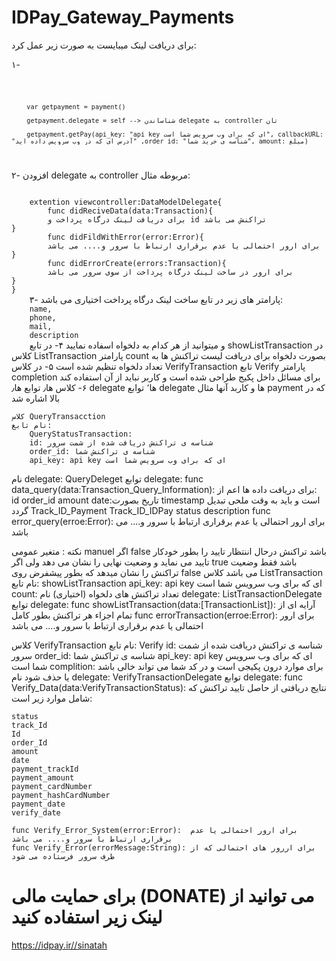# IDPay_Gateway_Payments

برای دریافت لینک میبایست به صورت زیر عمل کرد:

۱-

<code>
        
        var getpayment = payment()
        
        getpayment.delegate = self --> شناساندن delegate به controller تان
        
        getpayment.getPay(api_key: "api key ای که برای وب سرویس شما است", callbackURL: "آدرس ای که در وب سرویس داده اید" ,order_id: "شناسه ی خرید شما", amount: مبلغ)
   
</code>


۲-
افزودن delegate به controller مربوطه مثال:
   
   <code>
    extention viewcontroller:DataModelDelegate{
        func didReciveData(data:Transaction){
        برای دریافت لینک درگاه پرداخت و id تراکنش می باشد
}
        func didFildWithError(error:Error){
        برای ارور احتمالی یا عدم برقراری ارتباط با سرور و.... می باشد
}
        func didErrorCreate(errors:Transaction){
        برای ارور در ساخت لینک درگاه پرداخت از سوی سرور می باشد
}
}
    </code>
۳-
پارامتر های زیر در تابع ساخت لینک درگاه پرداخت اختیاری می باشد:
   <code>
    name,
    phone,
    mail,
    description 
    </code>
    و میتوانید از هر کدام به دلخواه اسفاده نمایید
۴-
در تابع showListTransaction در کلاس  ListTransaction پارامتر count بصورت دلخواه برای 
دریافت  لیست تراکنش ها به تعداد دلخواه تنظیم شده است
۵-
در کلاس VerifyTransaction تابع Verify پارامتر completion برای مسائل داخل پکیج طراحی شده است و کاربر نباید از آن استفاده کند
۶-
کلاس ها٫ توابع ها٫ delegate ها‍٬ توابع delegate ها و کاربد آنها
مثال payment که در بالا اشاره شد

    کلاس QueryTransacction
    نام تابع:
        QueryStatusTransaction:
        id: شناسه ی تراکنش دریافت شده از شمت سرور
        order_id: شناسه ی تراکنش شما
        api_key: api key ای که برای وب سرویس شما است
نام delegate:
        QueryDeleget
توابع delegate:
    func data_query(data:Transaction_Query_Information): برای دریافت داده ها اعم از:
    id
    order_id
    amount
    date:تاریخ بصورت timestamp است و باید به وقت ملحی تبدیل گردد
    Track_ID_Payment
    Track_ID_IDPay
    status
    description
    func error_query(erroe:Error): برای ارور احتمالی یا عدم برقراری ارتباط با سرور و.... می باشد

نکته : متغیر عمومی manuel اگر false باشد تراکنش درحال اننتظار تایید را بطور خودکار تایید می نماید و وضعیت نهایی را نشان می دهد ولی اگر true باشد فقط وضعیت تراکنش را نشان میدهد که بطور پیشفرض روی false می باشد
کلاس ListTransaction
نام تابع:
        showListTransaction
        api_key: api key ای که برای وب سرویس شما است
        count: تعداد تراکنش های دلخواه (اختیاری)
    نام delegate:
    ListTransactionDelegate
توابع delegate:
    func showListTransaction(data:[TransactionList]): آرایه ای از تمام اجزاء هر تراکنش بطور کامل
    func errorTransaction(erroe:Error): برای ارور احتمالی یا عدم برقراری ارتباط با سرور و.... می باشد

کلاس VerifyTransaction
نام تابع:
        Verify
        id: شناسه ی تراکنش دریافت شده از شمت سرور
        order_id: شناسه ی تراکنش شما
        api_key: api key ای که برای وب سرویس شما است
        complition: برای موارد درون پکیجی است و در کد شما می تواند خالی باشد یا حذف شود
نام delegate:
    VerifyTransactionDelegate
توابع delegate:
    func Verify_Data(data:VerifyTransactionStatus): نتایج دریافتی از حاصل تایید تراکنش که شامل موارد زیر است:
    
    status
    track_Id
    Id
    order_Id
    amount
    date
    payment_trackId
    payment_amount
    payment_cardNumber
    payment_hashCardNumber
    payment_date
    verify_date
    
    func Verify_Error_System(error:Error):  برای ارور احتمالی یا عدم برقراری ارتباط با سرور و.... می باشد
    func Verify_Error(errorMessage:String): برای اررور های احتمالی که از طرف سرور فرستاده می شود


# برای حمایت مالی (DONATE) می توانید از لینک زیر استفاده کنید

https://idpay.ir//sinatah
